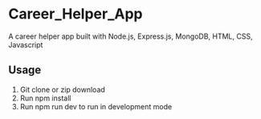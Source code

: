 # Career_Helper_App

A career helper app built with Node.js, Express.js, MongoDB, HTML, CSS, Javascript

## Usage

1. Git clone or zip download
2. Run npm install
3. Run npm run dev to run in development mode
